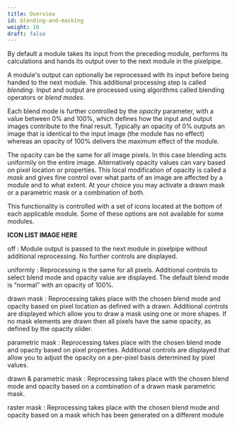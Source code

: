 ```yaml
---
title: Overview
id: blending-and-masking
weight: 10
draft: false
---
```


By default a module takes its input from the preceding module, performs its calculations and hands its output over to the next module in the pixelpipe. 

A module's output can optionally be reprocessed with its input before being handed to the next module. This additional processing step is called _blending_. Input and output are processed using algorithms called blending operators or _blend modes_.

Each blend mode is further controlled by the _opacity_ parameter, with a value between 0% and 100%, which defines how the input and output images contribute to the final result. Typically an opacity of 0% outputs an image that is identical to the input image (the module has no effect) whereas an opacity of 100% delivers the maximum effect of the module.

The opacity can be the same for all image pixels. In this case blending acts uniformily on the entire image. Alternatively opacity values can vary based on pixel location or properties. This local modification of opacity is called a _mask_ and gives fine control over what parts of an image are affected by a module and to what extent. At your choice you may activate a drawn mask or a parametric mask or a combination of both. 

This functionality is controlled with a set of icons located at the bottom of each applicable module. Some of these options are not available for some modules.

**ICON LIST IMAGE HERE**

off
: Module output is passed to the next module in pixelpipe without additional reprocessing. No further controls are displayed. 

uniformly
: Reprocessing is the same for all pixels. Additional controls to select blend mode and opacity value are displayed. The default blend mode is “normal” with an opacity of 100%.

drawn mask
: Reprocessing takes place with the chosen blend mode and opacity based on pixel location as defined with a drawn. Additional controls are displayed which allow you to draw a mask using one or more shapes. If no mask elements are drawn then all pixels have the same opacity, as defined by the opacity slider.

parametric mask
: Reprocessing takes place with the chosen blend mode and opacity based on pixel properties. Additional controls are displayed that allow you to adjust the opacity on a per-pixel basis determined by pixel values.

drawn & parametric mask
: Reprocessing takes place with the chosen blend mode and opacity based on a combination of a drawn mask parametric mask.

raster mask
: Reprocessing takes place with the chosen blend mode and opacity based on a mask which has been generated on a different module
